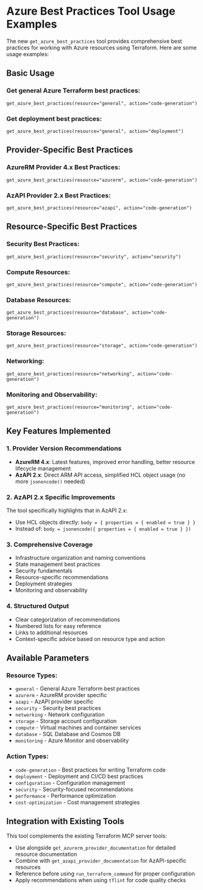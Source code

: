 # Azure Best Practices Tool Usage Examples

The new `get_azure_best_practices` tool provides comprehensive best practices for working with Azure resources using Terraform. Here are some usage examples:

## Basic Usage

### Get general Azure Terraform best practices:
```
get_azure_best_practices(resource="general", action="code-generation")
```

### Get deployment best practices:
```
get_azure_best_practices(resource="general", action="deployment")
```

## Provider-Specific Best Practices

### AzureRM Provider 4.x Best Practices:
```
get_azure_best_practices(resource="azurerm", action="code-generation")
```

### AzAPI Provider 2.x Best Practices:
```
get_azure_best_practices(resource="azapi", action="code-generation")
```

## Resource-Specific Best Practices

### Security Best Practices:
```
get_azure_best_practices(resource="security", action="security")
```

### Compute Resources:
```
get_azure_best_practices(resource="compute", action="code-generation")
```

### Database Resources:
```
get_azure_best_practices(resource="database", action="code-generation")
```

### Storage Resources:
```
get_azure_best_practices(resource="storage", action="code-generation")
```

### Networking:
```
get_azure_best_practices(resource="networking", action="code-generation")
```

### Monitoring and Observability:
```
get_azure_best_practices(resource="monitoring", action="code-generation")
```

## Key Features Implemented

### 1. **Provider Version Recommendations**
- **AzureRM 4.x**: Latest features, improved error handling, better resource lifecycle management
- **AzAPI 2.x**: Direct ARM API access, simplified HCL object usage (no more `jsonencode()` needed)

### 2. **AzAPI 2.x Specific Improvements**
The tool specifically highlights that in AzAPI 2.x:
- Use HCL objects directly: `body = { properties = { enabled = true } }`
- Instead of: `body = jsonencode({ properties = { enabled = true } })`

### 3. **Comprehensive Coverage**
- Infrastructure organization and naming conventions
- State management best practices
- Security fundamentals
- Resource-specific recommendations
- Deployment strategies
- Monitoring and observability

### 4. **Structured Output**
- Clear categorization of recommendations
- Numbered lists for easy reference
- Links to additional resources
- Context-specific advice based on resource type and action

## Available Parameters

### Resource Types:
- `general` - General Azure Terraform best practices
- `azurerm` - AzureRM provider specific
- `azapi` - AzAPI provider specific
- `security` - Security best practices
- `networking` - Network configuration
- `storage` - Storage account configuration
- `compute` - Virtual machines and container services
- `database` - SQL Database and Cosmos DB
- `monitoring` - Azure Monitor and observability

### Action Types:
- `code-generation` - Best practices for writing Terraform code
- `deployment` - Deployment and CI/CD best practices
- `configuration` - Configuration management
- `security` - Security-focused recommendations
- `performance` - Performance optimization
- `cost-optimization` - Cost management strategies

## Integration with Existing Tools

This tool complements the existing Terraform MCP server tools:
- Use alongside `get_azurerm_provider_documentation` for detailed resource documentation
- Combine with `get_azapi_provider_documentation` for AzAPI-specific resources
- Reference before using `run_terraform_command` for proper configuration
- Apply recommendations when using `tflint` for code quality checks
